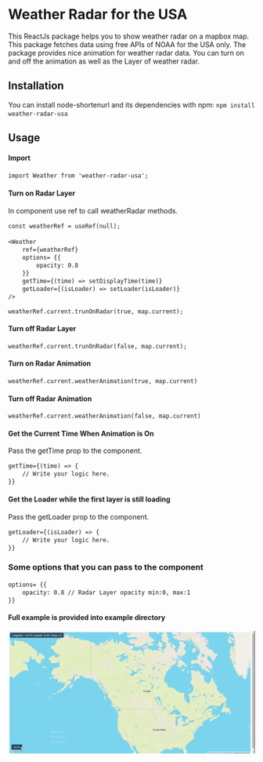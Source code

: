 # Weather Radar for the USA
This ReactJs package helps you to show weather radar on a mapbox map. This package fetches data using free APIs of NOAA for the USA only. The package provides nice animation for weather radar data. You can turn on and off the animation as well as the Layer of weather radar.

## Installation
You can install node-shortenurl and its dependencies with npm: `npm install weather-radar-usa`

## Usage

#### Import
`import Weather from 'weather-radar-usa';`

#### Turn on Radar Layer
In component use ref to call weatherRadar methods.
```
const weatherRef = useRef(null);

<Weather 
    ref={weatherRef}
    options= {{
        opacity: 0.8
    }}
    getTime={(time) => setDisplayTime(time)}
    getLoader={(isLoader) => setLoader(isLoader)}
/>
```

```
weatherRef.current.trunOnRadar(true, map.current);
```

#### Turn off Radar Layer
```
weatherRef.current.trunOnRadar(false, map.current);
```

#### Turn on Radar Animation
```
weatherRef.current.weatherAnimation(true, map.current)
```

#### Turn off Radar Animation
```
weatherRef.current.weatherAnimation(false, map.current)
```

#### Get the Current Time When Animation is On
Pass the getTime prop to the component.
```
getTime={(time) => {
    // Write your logic here.
}}
```

#### Get the Loader while the first layer is still loading
Pass the getLoader prop to the component.
```
getLoader={(isLoader) => {
    // Write your logic here.
}}
```

### Some options that you can pass to the component
```
options= {{
    opacity: 0.8 // Radar Layer opacity min:0, max:1
}}
```

#### Full example is provided into example directory
![Example of Weather Radar](example/example.gif)

